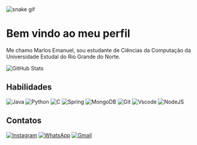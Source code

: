 ![snake gif](https://github.com/SEU_USUARIO/SEU_REPOSITORIO/blob/output/github-contribution-grid-snake.svg)
# Bem vindo ao meu perfil
Me chamo Marlos Emanuel, sou estudante de Ciências da Computação da Universidade Estudal do Rio Grande do Norte.

![GitHub Stats](https://github-readme-stats.vercel.app/api?username=MarlosEmanuel&theme=transparent&bg_color=000&border_color=30A3DC&show_icons=true&icon_color=30A3DC&title_color=fff&text_color=30A3DC)
## Habilidades
![Java](https://img.shields.io/badge/java-%2330A3DC.svg?style=for-the-badge&logo=openjdk&logoColor=white)
![Python](https://img.shields.io/badge/python-30A3DC?style=for-the-badge&logo=python&logoColor=fff)
![C](https://img.shields.io/badge/C-30A3DC?style=for-the-badge&logo=c&logoColor=white)
![Spring](https://img.shields.io/badge/spring-%2330A3DC.svg?style=for-the-badge&logo=spring&logoColor=white)
![MongoDB](https://img.shields.io/badge/MongoDB-%2330A3DC.svg?style=for-the-badge&logo=mongodb&logoColor=white)
![Git](https://img.shields.io/badge/GIT-30A3DC?style=for-the-badge&logo=git&logoColor=white)
![Vscode](https://img.shields.io/badge/Vscode-30A3DC?style=for-the-badge&logo=visual-studio-code&logoColor=white)
![NodeJS](https://img.shields.io/badge/node.js-30A3DC?style=for-the-badge&logo=node.js&logoColor=white)

## Contatos
[![Instagram](https://img.shields.io/badge/-Instagram-%2330A3DC?style=for-the-badge&logo=instagram&logoColor=white)](https://www.instagram.com/eimarlone/)
[![WhatsApp](https://img.shields.io/badge/WhatsApp-30A3DC?style=for-the-badge&logo=whatsapp&logoColor=white)](https://wa.me/+5584987421217)
[![Gmail](https://img.shields.io/badge/Gmail-30A3DC?style=for-the-badge&logo=gmail&logoColor=white)](mailto:marlosemanuel28@gmail.com)
